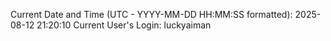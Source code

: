 Current Date and Time (UTC - YYYY-MM-DD HH:MM:SS formatted): 2025-08-12 21:20:10
Current User's Login: luckyaiman
